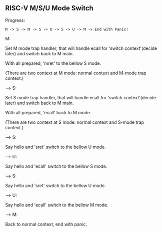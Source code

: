 ## RISC-V M/S/U Mode Switch


Progress:

    M -> S -> M -> S -> U -> S -> U -> M -> End with Panic!


M: 

Set M mode trap handler, that will handle ecall for 'switch context'(decide later) and switch back to M main.

With all prepared, 'mret' to the bellow S mode.

(There are two context at M mode: normal context and M-mode trap context.)


--> S:

Set S mode trap handler, that will handle ecall for 'switch context'(decide later) and switch back to M main.

With all prepared, 'ecall' back to M mode.

(There are two context at S mode: normal context and S-mode trap context.)


--> S:

Say hello and 'sret' switch to the bellow U mode.


--> U:

Say hello and 'ecall' switch to the bellow S mode.


--> S:

Say hello and 'sret' switch to the bellow U mode.


--> U:

Say hello and 'ecall' switch to the bellow M mode.


--> M:

Back to normal context, end with panic.
